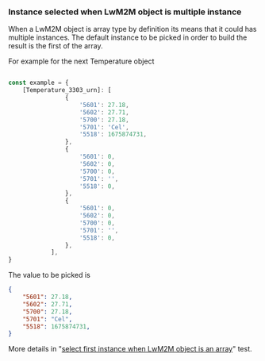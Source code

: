 ### Instance selected when LwM2M object is multiple instance

When a LwM2M object is array type by definition its means that it could has
multiple instances. The default instance to be picked in order to build the
result is the first of the array.

For example for the next Temperature object

```TypeScript

const example = {
    [Temperature_3303_urn]: [
				{
					'5601': 27.18,
					'5602': 27.71,
					'5700': 27.18,
					'5701': 'Cel',
					'5518': 1675874731,
				},
				{
					'5601': 0,
					'5602': 0,
					'5700': 0,
					'5701': '',
					'5518': 0,
				},
				{
					'5601': 0,
					'5602': 0,
					'5700': 0,
					'5701': '',
					'5518': 0,
				},
			],
}
```

The value to be picked is

```JSON
{
    "5601": 27.18,
    "5602": 27.71,
    "5700": 27.18,
    "5701": "Cel",
    "5518": 1675874731,
}
```

More details in
"[select first instance when LwM2M object is an array](./src/converter.spec.ts)"
test.
